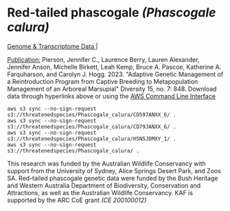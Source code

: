 # **Red-tailed phascogale** *(Phascogale calura)* 

[Genome & Transcriptome Data ](https://threatenedspecies.s3.ap-southeast-2.amazonaws.com/index.html) | 

[Publication:](https://doi.org/10.3390/d15070848) Pierson, Jennifer C., Laurence Berry, Lauren Alexander, Jennifer Anson, Michelle Birkett, Leah Kemp, Bruce A. Pascoe, Katherine A. Farquharson, and Carolyn J. Hogg. 2023. "Adaptive Genetic Management of a Reintroduction Program from Captive Breeding to Metapopulation Management of an Arboreal Marsupial" Diversity 15, no. 7: 848.
Download data through hyperlinks above or using the [AWS Command Line Interface](https://docs.aws.amazon.com/cli/latest/userguide/cli-chap-install.html)
  
```
aws s3 sync --no-sign-request s3://threatenedspecies/Phascogale_calura/CD597ANXX_6/ .
aws s3 sync --no-sign-request s3://threatenedspecies/Phascogale_calura/CD79JANXX_6/ .
aws s3 sync --no-sign-request s3://threatenedspecies/Phascogale_calura/H5N5JDMXY_1/ .
aws s3 sync --no-sign-request s3://threatenedspecies/Phascogale_calura/ .
```

This research was funded by the Australian Wildlife Conservancy with support from the University of Sydney, Alice Springs Desert Park, and Zoos SA. Red-tailed phascogale genetic data were funded by the Bush Heritage and Western Australia Department of Biodiversity, Conservation and Attractions, as well as the Australian Wildlife Conservancy. KAF is supported by the ARC CoE grant *(CE 200100012)*
